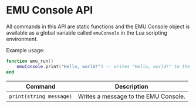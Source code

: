 # EMU Console API

All commands in this API are static functions and the EMU Console object is available as a global variable called `emuConsole` in the Lua scripting environment.

Example usage:
```lua
function emu_run()
    emuConsole.print("Hello, world!") -- writes "Hello, world!" to the console
end
```

| Command  | Description |
| ------------- | ------------- |
| `print(string message)`  | Writes a message to the EMU Console. |